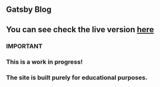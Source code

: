 ## Gatsby Blog

## You can see check the live version [here](https://another-gatsby-blog.netlify.app/blog)

### IMPORTANT

### This is a work in progress! 
### The site is built purely for educational purposes.
